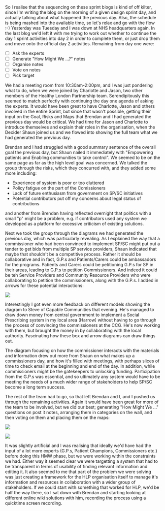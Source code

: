 So I realise that the sequencing on these sprint blogs is kind of off kilter, since I'm writing the blog on the morning of a given design sprint day, and actually talking about what happened the previous day.  Also, the schedule is being mashed into the available time, so let's relax and go with the flow :-) Yesterday was Tuesday and I was down at NHS headquarters again.  In the last blog we'd left it with me trying to work out whether to continue the day 1 sprint activities into day 2 in order to complete them, or just drop them and move onto the official day 2 activities.  Remaining from day one were:

* [ ] Ask the experts
* [ ] Generate "How Might We ...?" notes
* [ ] Organise notes
* [ ] Vote on notes
* [ ] Pick target

We had a meeting room from 10:30am-2:00pm, and I was just pondering what to do, when we were joined by Charlotte and Jason, two other members of the Healthy London Partnership team.  Serendipitously this seemed to match perfectly with continuing the day one agenda of asking the experts.  It would have been great to have Charlotte, Jason and others involved in the entire Sprint, but since that wasn't possible, getting their input on the Goal, Risks and Maps that Brendan and I had generated the previous day would be critical.  We had time for Jason and Charlotte to introduce themselves and explain their roles in the organisation, when the Decider Shaun joined us and we flowed into showing the full team what we had generated the previous day.

Brendan and I had struggled with a good summary sentence of the overall goal the previous day, but Shaun nailed it immediately with "Empowering patients and Enabling communities to take control".  We seemed to be on the same page as far as the high level goal was concerned.  We talked the group through the risks, which they concurred with, and they added some more including:

* Experience of system is poor or too cluttered
* Policy fatigue on the part of the Comissioners
* Lack of future enthusiasm from government on SP/SC initiatives
* Potential contributors put off my concerns about legal status of contributions

and another from Brendan having reflected overnight that politics with a small "p" might be a problem, e.g. if contributors used any system we developed as a platform for excessive criticism of existing solutions.

Next we took the group through the diagrams we had generated the previous day, which was particularly revealing.  As I explained the way that a commissioner who had been convinced to implement SP/SC might put out a tender to get bids from multiple SP service providers, Shaun indicated that maybe that shouldn't be a competitive process.  Rather it should be collaborative and in fact, G.P.s and Patients/Carers could be ambassadors for the programs.  Patients and Carers could be petitioning G.P.s for SP in their areas, leading to G.P.s to petition Commissioners. And indeed it could be teh Service Providers and Community Resource Providers who were collaborating to petition the commissioners, along with the G.P.s.  I added in arrows for these potential interactions:

![](https://www.dropbox.com/s/ikj26czyg78kf2r/updated_map.jpg?dl=1)

Interestingly I got even more feedback on different models showing the diagram to Steve of Capable Communities that evening.  He's managed to draw down money from central government to implement a Social Prescribing system in my local area (Harrow) without having to go through the process of convincing the commissioners at the CCG.  He's now working with them, but brought the money in by collaborating with the local authority.  Fascinating how these box and arrow diagrams can draw things out.

The diagram focusing on how the commissioner interacts with the materials and information drew out more from Shaun on what makes up a commissioners day, and how it's filled with meetings, with perhaps slices of time to check email at the beginning and end of the day.  In addition, while commissioners might be the gatekeepers to unlocking funding.  Participation from the G.P.s was essential, and so ultimately any system would have to be meeting the needs of a much wider range of stakeholders to help SP/SC become a long term success.

The rest of the team had to go, so that left Brendan and I, and I pushed us through the remaining activities.  Again it would have been great for more of the team to be involved, but we did our best; generating "How Might We ..." questions on post it notes, arranging them in categories on the wall, and then voting on them and placing them on the maps:

![](https://www.dropbox.com/s/j5yn7r0l78vnovc/hmw_notes_on_wall.JPG?dl=1)

![](https://www.dropbox.com/s/htsfa2h1zy7sy9x/hmw_on_maps.jpg?dl=1)

It was slightly artificial and I was realising that ideally we'd have had the input of a lot more experts (G.P.s, Patient Champions, Commissioners etc.) before doing this HMW phase, but we were working within the constraints we had.  Either way it seemed clear we were targetting a system that had to be transparent in terms of usability of finding relevant information and editing it.  It also seemed to me that part of the problem we were solving was just creating a framework for the HLP organisation itself to manage it's information and resources in collaboration with a wider group of stakeholders.  If we could start with something that worked for HLP, we'd be half the way there, so I sat down with Brendan and starting looking at different online wiki solutions with him, recording the process using a quicktime screen recording.
